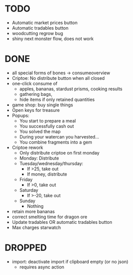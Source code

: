 # TODO
- Automatic market prices button
- Automatic tradables button
- woodcutting regrow bug
- shiny next monster flow, does not work

# DONE
- all special forms of bones -> consumeoverview
- Criptoe: No distribute button when all closed
- one-click consume of
  - apples, bananas, stardust prisms,  cooking results
  - gathering bags,
  - hide items if only retained quantities
- game shop: buy single things
- Open keys for treasure
- Popups:
  - You start to prepare a meal
  - You successfully cash out
  - You solved the map
  - During your watercan you harvested...
  - You combine fragments into a gem
- Criptoe rework
  - Only distribute criptoe on first monday
  - Monday: Distribute
  - Tuesday/wednesday/thursday:
    - If >25, take out
    - If money, distribute
  - Friday
    - If >0, take out
  - Saturday
    - If >-20, take out
  - Sunday
    - Nothing
- retain more bananas
- correct smelting time for dragon ore
- Update tradables OR automatic tradables button
- Max charges starwatch

# DROPPED
- import: deactivate import if clipboard empty (or no json)
  - requires async action